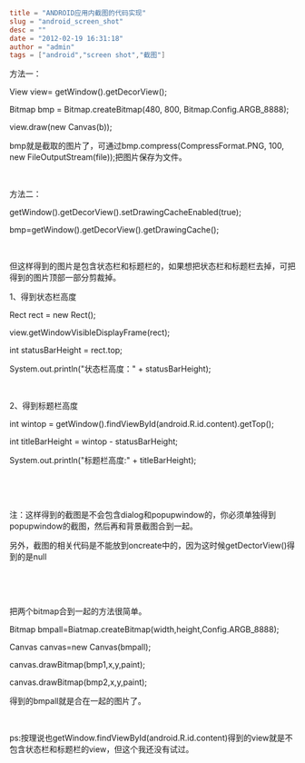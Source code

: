 ```toml
title = "ANDROID应用内截图的代码实现"
slug = "android_screen_shot"
desc = ""
date = "2012-02-19 16:31:18"
author = "admin"
tags = ["android","screen shot","截图"]
```

方法一：

View view= getWindow().getDecorView();

Bitmap bmp = Bitmap.createBitmap(480, 800, Bitmap.Config.ARGB_8888);

view.draw(new Canvas(b));

bmp就是截取的图片了，可通过bmp.compress(CompressFormat.PNG, 100, new FileOutputStream(file));把图片保存为文件。

&nbsp;

方法二：

getWindow().getDecorView().setDrawingCacheEnabled(true);

bmp=getWindow().getDecorView().getDrawingCache();

&nbsp;

但这样得到的图片是包含状态栏和标题栏的，如果想把状态栏和标题栏去掉，可把得到的图片顶部一部分剪裁掉。

1、得到状态栏高度

Rect rect = new Rect();

view.getWindowVisibleDisplayFrame(rect);

int statusBarHeight = rect.top;

System.out.println("状态栏高度：" + statusBarHeight);

&nbsp;

2、得到标题栏高度

int wintop = getWindow().findViewById(android.R.id.content).getTop();

int titleBarHeight = wintop - statusBarHeight;

System.out.println("标题栏高度:" + titleBarHeight);

&nbsp;

&nbsp;

注：这样得到的截图是不会包含dialog和popupwindow的，你必须单独得到popupwindow的截图，然后再和背景截图合到一起。

另外，截图的相关代码是不能放到oncreate中的，因为这时候getDectorView()得到的是null

&nbsp;

&nbsp;

把两个bitmap合到一起的方法很简单。

Bitmap bmpall=Biatmap.createBitmap(width,height,Config.ARGB_8888);

Canvas canvas=new Canvas(bmpall);

canvas.drawBitmap(bmp1,x,y,paint);

canvas.drawBitmap(bmp2,x,y,paint);

得到的bmpall就是合在一起的图片了。

&nbsp;

ps:按理说也getWindow.findViewById(android.R.id.content)得到的view就是不包含状态栏和标题栏的view，但这个我还没有试过。